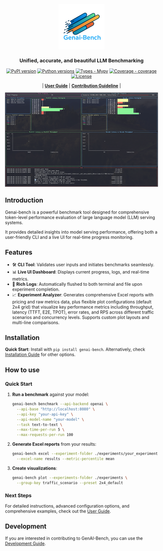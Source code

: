 <!-- PROJECT LOGO -->
<br />
<div align="center">
  <a href="https://github.com/sgl-project/genai-bench">
    <img src="https://raw.githubusercontent.com/sgl-project/genai-bench/main/docs/assets/logo.png" alt="Logo" width="" height="150">
  </a>

<h3 align="center">
Unified, accurate, and beautiful LLM Benchmarking
</h3>

<div align="center">

[![PyPI version](https://img.shields.io/pypi/v/genai-bench)](https://pypi.org/project/genai-bench/)
[![Python versions](https://img.shields.io/python/required-version-toml?tomlFilePath=https%3A%2F%2Fraw.githubusercontent.com%2Fsgl-project%2Fgenai-bench%2Fmain%2Fpyproject.toml)](https://github.com/sgl-project/genai-bench)
[![Types - Mypy](https://img.shields.io/badge/types-mypy-blue)](https://github.com/sgl-project/genai-bench)
[![Coverage - coverage](https://img.shields.io/badge/coverage-93%25-brightgreen)](https://github.com/sgl-project/genai-bench)
[![License](https://img.shields.io/github/license/sgl-project/genai-bench)](https://github.com/sgl-project/genai-bench/blob/main/LICENSE)

</div>

<p align="center">
| <a href="https://docs.sglang.ai/genai-bench/user-guide/"><b>User Guide</b></a> | <a href="https://docs.sglang.ai/genai-bench/development/contributing/"><b>Contribution Guideline</b></a> |
</p>

</div>

<p align="center"><img src="https://raw.githubusercontent.com/sgl-project/genai-bench/main/docs/assets/ui_dashboard.png" alt="UI" width="1000" height=""></p>

## Introduction

Genai-bench is a powerful benchmark tool designed for comprehensive token-level performance evaluation of large language model (LLM) serving systems.

It provides detailed insights into model serving performance, offering both a user-friendly CLI and a live UI for real-time progress monitoring.

## Features

- 🛠️ **CLI Tool**: Validates user inputs and initiates benchmarks seamlessly.
- 📊 **Live UI Dashboard**: Displays current progress, logs, and real-time metrics.
- 📝 **Rich Logs**: Automatically flushed to both terminal and file upon experiment completion.
- 📈 **Experiment Analyzer**: Generates comprehensive Excel reports with pricing and raw metrics data, plus flexible plot configurations (default 2x4 grid) that visualize key performance metrics including throughput, latency (TTFT, E2E, TPOT), error rates, and RPS across different traffic scenarios and concurrency levels. Supports custom plot layouts and multi-line comparisons.

## Installation

**Quick Start**: Install with `pip install genai-bench`.
Alternatively, check [Installation Guide](https://docs.sglang.ai/genai-bench/getting-started/installation) for other options.

## How to use

### Quick Start

1. **Run a benchmark** against your model:
   ```bash
   genai-bench benchmark --api-backend openai \
     --api-base "http://localhost:8080" \
     --api-key "your-api-key" \
     --api-model-name "your-model" \
     --task text-to-text \
     --max-time-per-run 5 \
     --max-requests-per-run 100
   ```

2. **Generate Excel reports** from your results:
   ```bash
   genai-bench excel --experiment-folder ./experiments/your_experiment \
     --excel-name results --metric-percentile mean
   ```

3. **Create visualizations**:
   ```bash
   genai-bench plot --experiments-folder ./experiments \
     --group-key traffic_scenario --preset 2x4_default
   ```

### Next Steps

For detailed instructions, advanced configuration options, and comprehensive examples, check out the [User Guide](https://docs.sglang.ai/genai-bench/user-guide/).

## Development

If you are interested in contributing to GenAI-Bench, you can use the [Development Guide](https://docs.sglang.ai/genai-bench/development/).